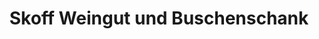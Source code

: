 ---
title: "Skoff Weingut und Buschenschank"
url: /gamlitz/skoff-weingut-und-buschenschank/
shop: Wein
---
